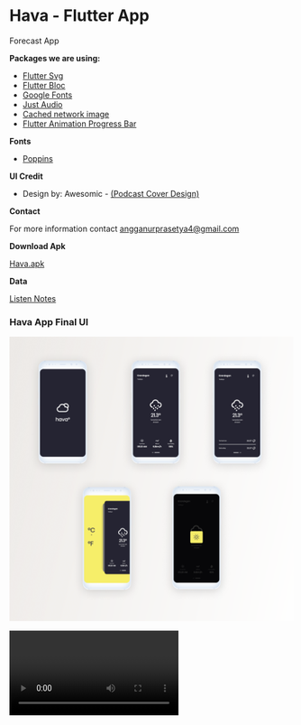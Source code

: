 # Hava - Flutter App

Forecast App

**Packages we are using:**

- [Flutter Svg](https://pub.dev/packages/flutter_svg)
- [Flutter Bloc](https://pub.dev/packages/flutter_bloc)
- [Google Fonts](https://pub.dev/packages/google_fonts)
- [Just Audio](https://pub.dev/packages/just_audio)
- [Cached network image](https://pub.dev/packages/cached_network_image)
- [Flutter Animation Progress Bar](https://pub.dev/packages/flutter_animation_progress_bar)

**Fonts**

-  [Poppins](https://fonts.google.com/specimen/Poppins)

**UI Credit**

- Design by: Awesomic - [(Podcast Cover Design)](https://dribbble.com/shots/14687034-Podcast-Covers-Design)

**Contact**

For more information contact angganurprasetya4@gmail.com

**Download Apk**

[Hava.apk](https://github.com/prasetyanurangga/hava/raw/main/hava.apk)

**Data**

[Listen Notes](https://listennotes.com)

### Hava App Final UI
![App UI](https://github.com/prasetyanurangga/hava/raw/main/hava_app_ui.png)

![Demo](https://github.com/prasetyanurangga/hava/raw/main/hava_app.mp4)

